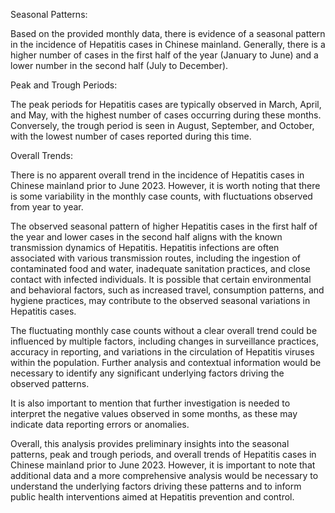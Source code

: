 Seasonal Patterns:

Based on the provided monthly data, there is evidence of a seasonal pattern in the incidence of Hepatitis cases in Chinese mainland. Generally, there is a higher number of cases in the first half of the year (January to June) and a lower number in the second half (July to December).

Peak and Trough Periods:

The peak periods for Hepatitis cases are typically observed in March, April, and May, with the highest number of cases occurring during these months. Conversely, the trough period is seen in August, September, and October, with the lowest number of cases reported during this time.

Overall Trends:

There is no apparent overall trend in the incidence of Hepatitis cases in Chinese mainland prior to June 2023. However, it is worth noting that there is some variability in the monthly case counts, with fluctuations observed from year to year.

The observed seasonal pattern of higher Hepatitis cases in the first half of the year and lower cases in the second half aligns with the known transmission dynamics of Hepatitis. Hepatitis infections are often associated with various transmission routes, including the ingestion of contaminated food and water, inadequate sanitation practices, and close contact with infected individuals. It is possible that certain environmental and behavioral factors, such as increased travel, consumption patterns, and hygiene practices, may contribute to the observed seasonal variations in Hepatitis cases.

The fluctuating monthly case counts without a clear overall trend could be influenced by multiple factors, including changes in surveillance practices, accuracy in reporting, and variations in the circulation of Hepatitis viruses within the population. Further analysis and contextual information would be necessary to identify any significant underlying factors driving the observed patterns.

It is also important to mention that further investigation is needed to interpret the negative values observed in some months, as these may indicate data reporting errors or anomalies.

Overall, this analysis provides preliminary insights into the seasonal patterns, peak and trough periods, and overall trends of Hepatitis cases in Chinese mainland prior to June 2023. However, it is important to note that additional data and a more comprehensive analysis would be necessary to understand the underlying factors driving these patterns and to inform public health interventions aimed at Hepatitis prevention and control.
